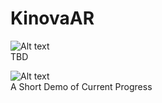 # KinovaAR

![Alt text](Demo/demo.gif)
<br/> TBD

![Alt text](Demo/demo2.gif)
<br/> A Short Demo of Current Progress


